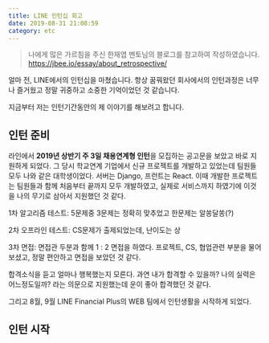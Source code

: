 ```yaml
---
title: LINE 인턴십 회고
date: 2019-08-31 21:08:59
category: etc
---
```


> 나에게 많은 가르침을 주신 한재엽 멘토님의 블로그를 참고하여 작성하였습니다.
> https://jbee.io/essay/about_retrospective/

얼마 전, LINE에서의 인턴십을 마쳤습니다. 항상 꿈꿔왔던 회사에서의 인턴과정은 너무나 즐거웠고 정말 귀중하고 소중한 기억이었던 것 같습니다.

지금부터 저는 인턴기간동안의 제 이야기를 해보려고 합니다.

## 인턴 준비

라인에서 **2019년 상반기 주 3일 채용연계형 인턴**을 모집하는 공고문을 보았고 바로 지원하게 되었다. 그 당시 학교연계 기업에서 신규 프로젝트를 개발하고 있었는데 팀원들 모두 나와 같은 대학생이었다. 서버는 Django, 프런트는 React. 이때 개발한 프로젝트는 팀원들과 함께 처음부터 끝까지 모두 개발하였고, 실제로 서비스까지 하였기에 이것을 나의 무기로 삼아서 지원했던 것 같다.

 1차 알고리즘 테스트: 5문제중 3문제는 정확히 맞추었고 한문제는 알쏭달쏭(?)

 2차 오프라인 테스트: CS문제가 출제되었는데, 난이도는 상

 3차 면접: 면접관 두분과 함께 1 : 2 면접을 하였다. 프로젝트, CS, 협업관련 부분을 물어보셨고, 정말 편안하고 면접을 보았던 것 같다. 

합격소식을 듣고 얼마나 행복했는지 모른다. 과연 내가 합격할 수 있을까? 나의 실력은 어느정도일까? 라는 의문으로 지원했는데 운이 좋아 합격했던 것 같다.

그리고 8월, 9월 LINE Financial Plus의 WEB 팀에서 인턴생활을 시작하게 되었다.

## 인턴 시작

